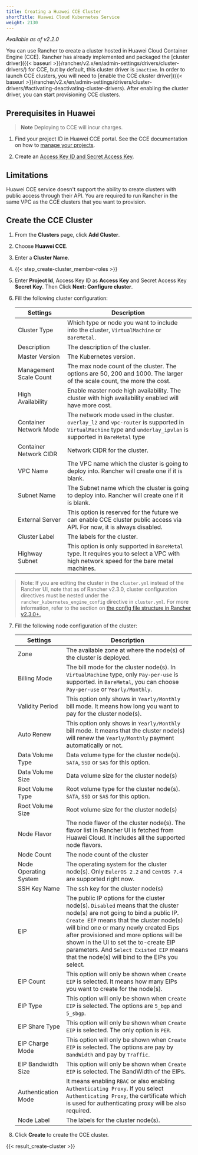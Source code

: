 ```yaml
---
title: Creating a Huawei CCE Cluster
shortTitle: Huawei Cloud Kubernetes Service
weight: 2130
---
```


_Available as of v2.2.0_

You can use Rancher to create a cluster hosted in Huawei Cloud Container Engine (CCE). Rancher has already implemented and packaged the [cluster driver]({{< baseurl >}}/rancher/v2.x/en/admin-settings/drivers/cluster-drivers/) for CCE, but by default, this cluster driver is `inactive`. In order to launch CCE clusters, you will need to [enable the CCE cluster driver]({{< baseurl >}}/rancher/v2.x/en/admin-settings/drivers/cluster-drivers/#activating-deactivating-cluster-drivers). After enabling the cluster driver, you can start provisioning CCE clusters.

## Prerequisites in Huawei

>**Note**
>Deploying to CCE will incur charges.

1. Find your project ID in Huawei CCE portal. See the CCE documentation on how to [manage your projects](https://support.huaweicloud.com/en-us/usermanual-iam/en-us_topic_0066738518.html).

2. Create an [Access Key ID and Secret Access Key](https://support.huaweicloud.com/en-us/usermanual-iam/en-us_topic_0079477318.html).

## Limitations

Huawei CCE service doesn't support the ability to create clusters with public access through their API. You are required to run Rancher in the same VPC as the CCE clusters that you want to provision.

## Create the CCE Cluster

1. From the **Clusters** page, click **Add Cluster**.

2. Choose **Huawei CCE**.

3. Enter a **Cluster Name**.

4. {{< step_create-cluster_member-roles >}}

5. Enter **Project Id**, Access Key ID as **Access Key** and Secret Access Key **Secret Key**. Then Click **Next: Configure cluster**.

6. Fill the following cluster configuration:

    |Settings|Description|
    |---|---|
    | Cluster Type | Which type or node you want to include into the cluster, `VirtualMachine` or `BareMetal`. |
	| Description | The description of the cluster. |
	| Master Version | The Kubernetes version. |
	| Management Scale Count | The max node count of the cluster. The options are 50, 200 and 1000. The larger of the scale count, the more the cost. |
	| High Availability | Enable master node high availability. The cluster with high availability enabled will have more cost. |
	| Container Network Mode | The network mode used in the cluster. `overlay_l2` and `vpc-router` is supported in `VirtualMachine` type and `underlay_ipvlan` is supported in `BareMetal` type |
	| Container Network CIDR | Network CIDR for the cluster. |
	| VPC Name | The VPC name which the cluster is going to deploy into. Rancher will create one if it is blank. |
	| Subnet Name | The Subnet name which the cluster is going to deploy into. Rancher will create one if it is blank. |
	| External Server | This option is reserved for the future we can enable CCE cluster public access via API. For now, it is always disabled. |
	| Cluster Label | The labels for the cluster. |
	| Highway Subnet | This option is only supported in `BareMetal` type. It requires you to select a VPC with high network speed for the bare metal machines. |

> Note: If you are editing the cluster in the `cluster.yml` instead of the Rancher UI, note that as of Rancher v2.3.0, cluster configuration directives must be nested under the `rancher_kubernetes_engine_config` directive in `cluster.yml`. For more information, refer to the section on [the config file structure in Rancher v2.3.0+.]({{<baseurl>}}/rancher/v2.x/en/cluster-provisioning/rke-clusters/options/#config-file-structure-in-rancher-v2-3-0)

7. Fill the following node configuration of the cluster:

    |Settings|Description|
	|---|---|
	| Zone | The available zone at where the node(s) of the cluster is deployed. |
	| Billing Mode | The bill mode for the cluster node(s). In `VirtualMachine` type, only `Pay-per-use` is supported. in `BareMetal`, you can choose `Pay-per-use` or `Yearly/Monthly`. |
	| Validity Period | This option only shows in `Yearly/Monthly` bill mode. It means how long you want to pay for the cluster node(s). |
	| Auto Renew | This option only shows in `Yearly/Monthly` bill mode. It means that the cluster node(s) will renew the `Yearly/Monthly` payment automatically or not. |
	| Data Volume Type | Data volume type for the cluster node(s). `SATA`, `SSD` or `SAS` for this option. |
	| Data Volume Size | Data volume size for the cluster node(s) |
	| Root Volume Type | Root volume type for the cluster node(s). `SATA`, `SSD` or `SAS` for this option. |
	| Root Volume Size | Root volume size for the cluster node(s) |
	| Node Flavor | The node flavor of the cluster node(s). The flavor list in Rancher UI is fetched from Huawei Cloud. It includes all the supported node flavors. |
	| Node Count | The node count of the cluster |
	| Node Operating System | The operating system for the cluster node(s). Only `EulerOS 2.2` and `CentOS 7.4` are supported right now. |
	| SSH Key Name | The ssh key for the cluster node(s) |
	| EIP | The public IP options for the cluster node(s). `Disabled` means that the cluster node(s) are not going to bind a public IP. `Create EIP` means that the cluster node(s) will bind one or many newly created Eips after provisioned and more options will be shown in the UI to set the to-create EIP parameters. And `Select Existed EIP` means that the node(s) will bind to the EIPs you select.  |
	| EIP Count | This option will only be shown when `Create EIP` is selected. It means how many EIPs you want to create for the node(s). |
	| EIP Type | This option will only be shown when `Create EIP` is selected. The options are `5_bgp` and `5_sbgp`. |
	| EIP Share Type | This option will only be shown when `Create EIP` is selected. The only option is `PER`. |
	| EIP Charge Mode | This option will only be shown when `Create EIP` is selected. The options are pay by `BandWidth` and pay by `Traffic`. |
	| EIP Bandwidth Size | This option will only be shown when `Create EIP` is selected. The BandWidth of the EIPs. |
	| Authentication Mode | It means enabling `RBAC` or also enabling `Authenticating Proxy`. If you select `Authenticating Proxy`, the certificate which is used for authenticating proxy will be also required. |
	| Node Label | The labels for the cluster node(s). |

8. Click **Create** to create the CCE cluster.

{{< result_create-cluster >}}
